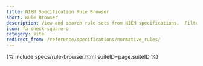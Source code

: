 ```yaml
---
title: NIEM Specification Rule Browser
short: Rule Browser
description: View and search rule sets from NIEM specifications.  Filter results by conformance target.
icon: fa-check-square-o
category: site
redirect_from: /reference/specifications/normative_rules/
---
```


{% include specs/rule-browser.html suiteID=page.suiteID %}
